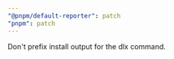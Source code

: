 ```yaml
---
"@pnpm/default-reporter": patch
"pnpm": patch
---
```


Don't prefix install output for the dlx command.
